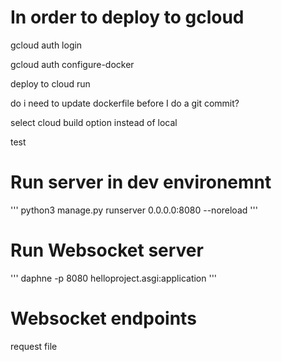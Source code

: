 # In order to deploy to gcloud


gcloud auth login

gcloud auth configure-docker

deploy to cloud run

do i need to update dockerfile before I do a git commit?

select cloud build option instead of local

test

# Run server in dev environemnt
'''
python3  manage.py runserver 0.0.0.0:8080 --noreload
'''

# Run Websocket server
'''
daphne -p 8080 helloproject.asgi:application
'''

# Websocket endpoints

request file











